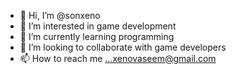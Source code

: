 - 👋 Hi, I’m @sonxeno
- 👀 I’m interested in game development
- 🌱 I’m currently learning programming
- 💞️ I’m looking to collaborate with game developers
- 📫 How to reach me ...xenovaseem@gmail.com

<!---
sonxeno/sonxeno is a ✨ special ✨ repository because its `README.md` (this file) appears on your GitHub profile.
You can click the Preview link to take a look at your changes.
--->

